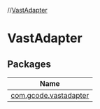 //[VastAdapter](index.md)

# VastAdapter

## Packages

| Name |
|---|
| [com.gcode.vastadapter](-vast-adapter/com.gcode.vastadapter/index.md) |
